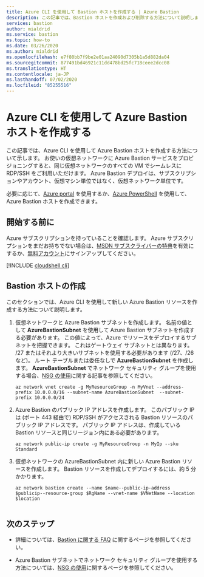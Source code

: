 ```yaml
---
title: Azure CLI を使用して Bastion ホストを作成する | Azure Bastion
description: この記事では、Bastion ホストを作成および削除する方法について説明します
services: bastion
author: mialdrid
ms.service: bastion
ms.topic: how-to
ms.date: 03/26/2020
ms.author: mialdrid
ms.openlocfilehash: e7f80bb7f9be2e01aa24090d7305b1a5d882da04
ms.sourcegitcommit: 877491bd46921c11dd478bd25fc718ceee2dcc08
ms.translationtype: HT
ms.contentlocale: ja-JP
ms.lasthandoff: 07/02/2020
ms.locfileid: "85255516"
---
```

# <a name="create-an-azure-bastion-host-using-azure-cli"></a>Azure CLI を使用して Azure Bastion ホストを作成する

この記事では、Azure CLI を使用して Azure Bastion ホストを作成する方法について示します。 お使いの仮想ネットワークに Azure Bastion サービスをプロビジョニングすると、同じ仮想ネットワークのすべての VM でシームレスに RDP/SSH をご利用いただけます。 Azure Bastion デプロイは、サブスクリプションやアカウント、仮想マシン単位ではなく、仮想ネットワーク単位です。

必要に応じて、[Azure portal](bastion-create-host-portal.md) を使用するか、[Azure PowerShell](bastion-create-host-powershell.md) を使用して、Azure Bastion ホストを作成できます。

## <a name="before-you-begin"></a>開始する前に

Azure サブスクリプションを持っていることを確認します。 Azure サブスクリプションをまだお持ちでない場合は、[MSDN サブスクライバーの特典](https://azure.microsoft.com/pricing/member-offers/msdn-benefits-details)を有効にするか、[無料アカウント](https://azure.microsoft.com/pricing/free-trial)にサインアップしてください。

[!INCLUDE [cloudshell cli](../../includes/vpn-gateway-cloud-shell-cli.md)]

## <a name="create-a-bastion-host"></a><a name="createhost"></a>Bastion ホストの作成

このセクションでは、Azure CLI を使用して新しい Azure Bastion リソースを作成する方法について説明します。

1. 仮想ネットワークと Azure Bastion サブネットを作成します。 名前の値として **AzureBastionSubnet** を使用して Azure Bastion サブネットを作成する必要があります。 この値によって、Azure でリソースをデプロイするサブネットを把握できます。 これはゲートウェイ サブネットとは異なります。 /27 またはそれより大きいサブネットを使用する必要があります (/27、/26 など)。 ルート テーブルまたは委任なしで **AzureBastionSubnet** を作成します。 **AzureBastionSubnet** でネットワーク セキュリティ グループを使用する場合、[NSG の使用](bastion-nsg.md)に関する記事を参照してください。

   ```azurecli-interactive
   az network vnet create -g MyResourceGroup -n MyVnet --address-prefix 10.0.0.0/16 --subnet-name AzureBastionSubnet  --subnet-prefix 10.0.0.0/24
   ```

2. Azure Bastion のパブリック IP アドレスを作成します。 このパブリック IP は (ポート 443 経由で) RDP/SSH がアクセスされる Bastion リソースのパブリック IP アドレスです。 パブリック IP アドレスは、作成している Bastion リソースと同じリージョン内にある必要があります。

   ```azurecli-interactive
   az network public-ip create -g MyResourceGroup -n MyIp --sku Standard
   ```

3. 仮想ネットワークの AzureBastionSubnet 内に新しい Azure Bastion リソースを作成します。 Bastion リソースを作成してデプロイするには、約 5 分かかります。

   ```azurecli-interactive
   az network bastion create --name $name--public-ip-address $publicip--resource-group $RgName --vnet-name $VNetName --location $location
                           
   ```

## <a name="next-steps"></a>次のステップ

* 詳細については、[Bastion に関する FAQ](bastion-faq.md) に関するページを参照してください。

* Azure Bastion サブネットでネットワーク セキュリティ グループを使用する方法については、[NSG の使用](bastion-nsg.md)に関するページを参照してください。
